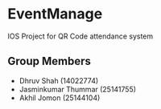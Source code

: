 # EventManage

IOS Project for QR Code attendance system

## Group Members
- Dhruv Shah (14022774)
- Jasminkumar Thummar (25141755)
- Akhil Jomon (25144104)